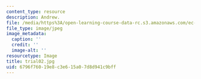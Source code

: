 ```yaml
---
content_type: resource
description: Andrew.
file: /media/https%3A/open-learning-course-data-rc.s3.amazonaws.com/ec-s06-design-for-demining-spring-2007/6796f76019e8c3e615a07d8d941c9bff_trial02.jpg
file_type: image/jpeg
image_metadata:
  caption: ''
  credit: ''
  image-alt: ''
resourcetype: Image
title: trial02.jpg
uid: 6796f760-19e8-c3e6-15a0-7d8d941c9bff
---
```

